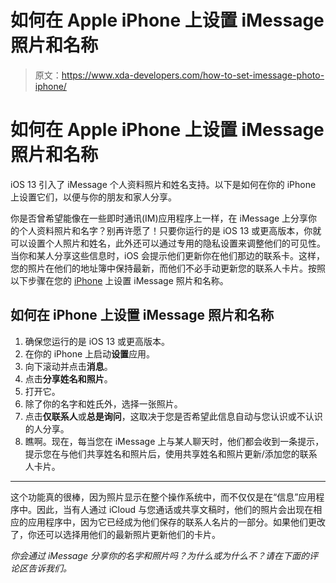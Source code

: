 # 如何在 Apple iPhone 上设置 iMessage 照片和名称

> 原文：<https://www.xda-developers.com/how-to-set-imessage-photo-iphone/>

# 如何在 Apple iPhone 上设置 iMessage 照片和名称

iOS 13 引入了 iMessage 个人资料照片和姓名支持。以下是如何在你的 iPhone 上设置它们，以便与你的朋友和家人分享。

你是否曾希望能像在一些即时通讯(IM)应用程序上一样，在 iMessage 上分享你的个人资料照片和名字？别再许愿了！只要你运行的是 iOS 13 或更高版本，你就可以设置个人照片和姓名，此外还可以通过专用的隐私设置来调整他们的可见性。当你和某人分享这些信息时，iOS 会提示他们更新你在他们那边的联系卡。这样，您的照片在他们的地址簿中保持最新，而他们不必手动更新您的联系人卡片。按照以下步骤在您的 [iPhone](http://xda-developers.com/best-iphone) 上设置 iMessage 照片和名称。

## 如何在 iPhone 上设置 iMessage 照片和名称

1.  确保您运行的是 iOS 13 或更高版本。
2.  在你的 iPhone 上启动**设置**应用。
3.  向下滚动并点击**消息**。
4.  点击**分享姓名和照片**。
5.  打开它。
6.  除了你的名字和姓氏外，选择一张照片。
7.  点击**仅联系人**或**总是询问**，这取决于您是否希望此信息自动与您认识或不认识的人分享。
8.  瞧啊。现在，每当您在 iMessage 上与某人聊天时，他们都会收到一条提示，提示您在与他们共享姓名和照片后，使用共享姓名和照片更新/添加您的联系人卡片。

* * *

这个功能真的很棒，因为照片显示在整个操作系统中，而不仅仅是在“信息”应用程序中。因此，当有人通过 iCloud 与您通话或共享文稿时，他们的照片会出现在相应的应用程序中，因为它已经成为他们保存的联系人名片的一部分。如果他们更改了，你还可以选择用他们的最新照片更新他们的卡片。

*你会通过 iMessage 分享你的名字和照片吗？为什么或为什么不？请在下面的评论区告诉我们。*